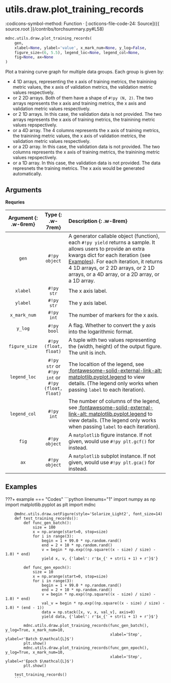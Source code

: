 # utils.draw.plot_training_records

:codicons-symbol-method: Function · [:octicons-file-code-24: Source]({{ source.root }}/contribs/torchsummary.py#L58)

```python
mdnc.utils.draw.plot_training_records(
    gen,
    xlabel=None, ylabel='value', x_mark_num=None, y_log=False,
    figure_size=(6, 5.5), legend_loc=None, legend_col=None,
    fig=None, ax=None
)
```

Plot a training curve graph for multiple data groups. Each group is given by:

* 4 1D arrays, representing the x axis of training metrics, the trainining metric values, the x axis of validation metrics, the validation metric values respectively.
* or 2 2D arrays. Both of them have a shape of `#!py (N, 2)`. The two arrays represents the x axis and training metrics, the x axis and validation metric values respectively.
* or 2 1D arrays. In this case, the validation data is not provided. The two arrays represents the x axis of training metrics, the trainining metric values repspectively.
* or a 4D array. The 4 columns represents the x axis of training metrics, the trainining metric values, the x axis of validation metrics, the validation metric values respectively.
* or a 2D array. In this case, the validation data is not provided. The two columns represents the x axis of training metrics, the trainining metric values repspectively.
* or a 1D array. In this case, the validation data is not provided. The data represnets the training metrics. The x axis would be generated automatically.

## Arguments

**Requries**

| Argument {: .w-6rem} | Type {: .w-7rem} | Description {: .w-8rem} |
| :------: | :-----: | :---------- |
| `gen` | `#!py object` | A generator callable object (function), each `#!py yield` returns a sample. It allows users to provide an extra kwargs dict for each iteration (see [Examples](#examples)). For each iteration, it returns 4 1D arrays, or 2 2D arrays, or 2 1D arrays, or a 4D array, or a 2D array, or a 1D array. |
| `xlabel` | `#!py str`  | The x axis label. |
| `ylabel` | `#!py str`  | The y axis label. |
| `x_mark_num` | `#!py int`  | The number of markers for the x axis. |
| `y_log` | `#!py bool`  | A flag. Whether to convert the y axis into the logarithmic format. |
| `figure_size` | `#!py (float, float)`  | A tuple with two values representing the (width, height) of the output figure. The unit is inch. |
| `legend_loc` | `#!py str` or<br>`#!py int` or<br>`#!py (float, float)` | The localtion of the legend, see [:fontawesome-solid-external-link-alt: matplotlib.pyplot.legend][mpl-legend] to view details. (The legend only works when passing `label` to each iteration). |
| `legend_col` | `#!py int` | The number of columns of the legend, see [:fontawesome-solid-external-link-alt: matplotlib.pyplot.legend][mpl-legend] to view details. (The legend only works when passing `label` to each iteration). |
| `fig` | `#!py object` | A `matplotlib` figure instance. If not given, would use `#!py plt.gcf()` for instead. |
| `ax`  | `#!py object` | A `matplotlib` subplot instance. If not given, would use `#!py plt.gca()` for instead. |

## Examples

???+ example
    === "Codes"
        ```python linenums="1"
        import numpy as np
        import matplotlib.pyplot as plt
        import mdnc

        @mdnc.utils.draw.setFigure(style='Solarize_Light2', font_size=14)
        def test_training_records():
            def func_gen_batch():
                size = 100
                x = np.arange(start=0, stop=size)
                for i in range(3):
                    begin = 1 + 99.0 * np.random.rand()
                    end = 2 + 10 * np.random.rand()
                    v = begin * np.exp((np.square((x - size) / size) - 1.0) * end)
                    yield x, v, {'label': r'$x_{' + str(i + 1) + r'}$'}

            def func_gen_epoch():
                size = 10
                x = np.arange(start=0, stop=size)
                for i in range(3):
                    begin = 1 + 99.0 * np.random.rand()
                    end = 2 + 10 * np.random.rand()
                    v = begin * np.exp((np.square((x - size) / size) - 1.0) * end)
                    val_v = begin * np.exp((np.square((x - size) / size) - 1.0) * (end - 1))
                    data = np.stack([x, v, x, val_v], axis=0)
                    yield data, {'label': r'$x_{' + str(i + 1) + r'}$'}

            mdnc.utils.draw.plot_training_records(func_gen_batch(), y_log=True, x_mark_num=10,
                                                  xlabel='Step', ylabel=r'Batch $\mathcal{L}$')
            plt.show()
            mdnc.utils.draw.plot_training_records(func_gen_epoch(), y_log=True, x_mark_num=10,
                                                  xlabel='Step', ylabel=r'Epoch $\mathcal{L}$')
            plt.show()

        test_training_records()
        ```

[mpl-legend]:https://matplotlib.org/stable/api/_as_gen/matplotlib.pyplot.legend.html "matplotlib.pyplot.legend"
